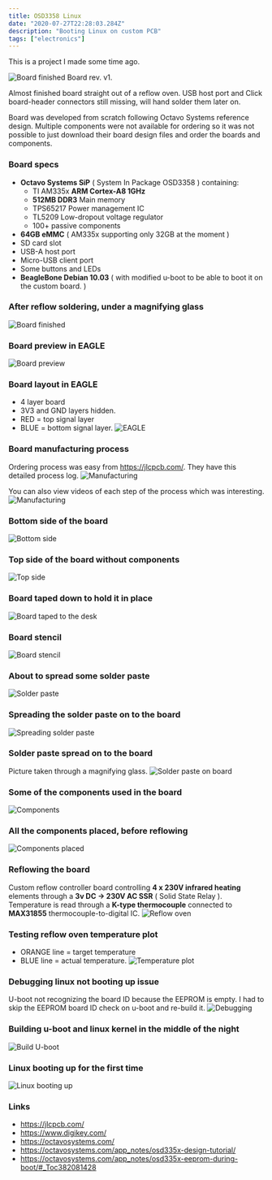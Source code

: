 ```yaml
---
title: OSD3358 Linux
date: "2020-07-27T22:28:03.284Z"
description: "Booting Linux on custom PCB"
tags: ["electronics"]
---
```


This is a project I made some time ago.

![Board finished](./boardFinished.jpg)
Board rev. v1. 

Almost finished board straight out of a reflow oven. USB host port and Click board-header connectors still 
missing, will hand solder them later on. 


Board was developed from scratch following Octavo Systems reference design. 
Multiple components were not available for ordering so it was not possible to just download their 
board design files and order the boards and components.


### Board specs
- **Octavo Systems SiP** ( System In Package OSD3358 ) containing:
  - TI AM335x **ARM Cortex-A8 1GHz**
  - **512MB DDR3** Main memory
  - TPS65217 Power management IC
  - TL5209 Low-dropout voltage regulator
  - 100+ passive components
- **64GB eMMC** ( AM335x supporting only 32GB at the moment )
- SD card slot
- USB-A host port
- Micro-USB client port
- Some buttons and LEDs
- **BeagleBone Debian 10.03** ( with modified u-boot to be able to boot it on the custom board. )


### After reflow soldering, under a magnifying glass
![Board finished](./boardFinished2.jpg)


### Board preview in EAGLE
![Board preview](./OSD3358_linux.png)


### Board layout in EAGLE
- 4 layer board
- 3V3 and GND layers hidden.
- RED = top signal layer
- BLUE = bottom signal layer.
![EAGLE](./eagle.png)


### Board manufacturing process
Ordering process was easy from https://jlcpcb.com/. They have this detailed process log.
![Manufacturing](./pcbManufProcess.PNG)

You can also view videos of each step of the process which was interesting.
![Manufacturing](./pcbManufProcessVideo.PNG)

### Bottom side of the board
![Bottom side](./boardBotNoComponents.jpg)


### Top side of the board without components
![Top side](./boardTopNoComponents.jpg)


### Board taped down to hold it in place
![Board taped to the desk](./tape.jpg)


### Board stencil
![Board stencil](./stencil.jpg)


### About to spread some solder paste
![Solder paste](./solderPaste.jpg)


### Spreading the solder paste on to the board
![Spreading solder paste](./spreadPaste.jpg)


### Solder paste spread on to the board
Picture taken through a magnifying glass.
![Solder paste on board](./solderPasteOnBoard.jpg)


### Some of the components used in the board
![Components](./components.jpg)


### All the components placed, before reflowing
![Components placed](./componentsPlaced.jpg)


### Reflowing the board
Custom reflow controller board controlling **4 x 230V infrared heating** elements through a **3v DC -> 230V AC SSR** ( Solid State Relay ).
Temperature is read through a **K-type thermocouple** connected to **MAX31855** thermocouple-to-digital IC.
![Reflow oven](./reflowOven.jpg)


### Testing reflow oven temperature plot
- ORANGE line = target temperature
- BLUE line = actual temperature.
![Temperature plot](./reflowGraph.png)


### Debugging linux not booting up issue
U-boot not recognizing the board ID because the EEPROM is empty. I had to skip the EEPROM board ID check on u-boot and re-build it.
![Debugging](./debugging.jpg)


### Building u-boot and linux kernel in the middle of the night
![Build U-boot](./buildUboot.jpg)


### Linux booting up for the first time
![Linux booting up](./booting.jpg)


### Links
- <https://jlcpcb.com/>
- <https://www.digikey.com/>
- <https://octavosystems.com/>
- <https://octavosystems.com/app_notes/osd335x-design-tutorial/>
- <https://octavosystems.com/app_notes/osd335x-eeprom-during-boot/#_Toc382081428>